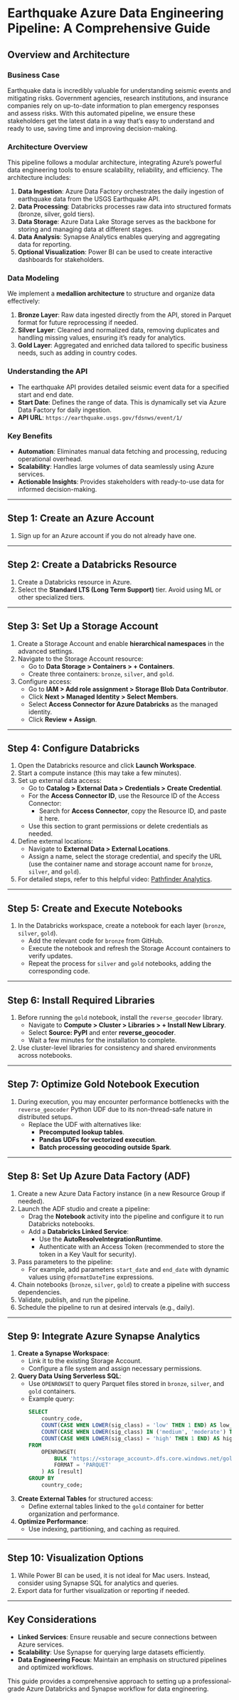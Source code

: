 # Earthquake Azure Data Engineering Pipeline: A Comprehensive Guide

## Overview and Architecture

### Business Case

Earthquake data is incredibly valuable for understanding seismic events and mitigating risks. Government agencies, research institutions, and insurance companies rely on up-to-date information to plan emergency responses and assess risks. With this automated pipeline, we ensure these stakeholders get the latest data in a way that’s easy to understand and ready to use, saving time and improving decision-making.

### Architecture Overview

This pipeline follows a modular architecture, integrating Azure’s powerful data engineering tools to ensure scalability, reliability, and efficiency. The architecture includes:

1. **Data Ingestion**: Azure Data Factory orchestrates the daily ingestion of earthquake data from the USGS Earthquake API.
2. **Data Processing**: Databricks processes raw data into structured formats (bronze, silver, gold tiers).
3. **Data Storage**: Azure Data Lake Storage serves as the backbone for storing and managing data at different stages.
4. **Data Analysis**: Synapse Analytics enables querying and aggregating data for reporting.
5. **Optional Visualization**: Power BI can be used to create interactive dashboards for stakeholders.

### Data Modeling

We implement a **medallion architecture** to structure and organize data effectively:

1. **Bronze Layer**: Raw data ingested directly from the API, stored in Parquet format for future reprocessing if needed.
2. **Silver Layer**: Cleaned and normalized data, removing duplicates and handling missing values, ensuring it’s ready for analytics.
3. **Gold Layer**: Aggregated and enriched data tailored to specific business needs, such as adding in country codes.

### Understanding the API

- The earthquake API provides detailed seismic event data for a specified start and end date.
- **Start Date**: Defines the range of data. This is dynamically set via Azure Data Factory for daily ingestion.
- **API URL**: `https://earthquake.usgs.gov/fdsnws/event/1/`

### Key Benefits

- **Automation**: Eliminates manual data fetching and processing, reducing operational overhead.
- **Scalability**: Handles large volumes of data seamlessly using Azure services.
- **Actionable Insights**: Provides stakeholders with ready-to-use data for informed decision-making.

---

## Step 1: Create an Azure Account
1. Sign up for an Azure account if you do not already have one.

---

## Step 2: Create a Databricks Resource
1. Create a Databricks resource in Azure.
2. Select the **Standard LTS (Long Term Support)** tier. Avoid using ML or other specialized tiers.

---

## Step 3: Set Up a Storage Account
1. Create a Storage Account and enable **hierarchical namespaces** in the advanced settings.
2. Navigate to the Storage Account resource:
   - Go to **Data Storage > Containers > + Containers**.
   - Create three containers: `bronze`, `silver`, and `gold`.
3. Configure access:
   - Go to **IAM > Add role assignment > Storage Blob Data Contributor**.
   - Click **Next > Managed Identity > Select Members**.
   - Select **Access Connector for Azure Databricks** as the managed identity.
   - Click **Review + Assign**.

---

## Step 4: Configure Databricks
1. Open the Databricks resource and click **Launch Workspace**.
2. Start a compute instance (this may take a few minutes).
3. Set up external data access:
   - Go to **Catalog > External Data > Credentials > Create Credential**.
   - For the **Access Connector ID**, use the Resource ID of the Access Connector:
     - Search for **Access Connector**, copy the Resource ID, and paste it here.
   - Use this section to grant permissions or delete credentials as needed.
4. Define external locations:
   - Navigate to **External Data > External Locations**.
   - Assign a name, select the storage credential, and specify the URL (use the container name and storage account name for `bronze`, `silver`, and `gold`).
5. For detailed steps, refer to this helpful video: [Pathfinder Analytics](https://www.youtube.com/watch?v=kRfNXFh9T3U).

---

## Step 5: Create and Execute Notebooks
1. In the Databricks workspace, create a notebook for each layer (`bronze`, `silver`, `gold`).
   - Add the relevant code for `bronze` from GitHub.
   - Execute the notebook and refresh the Storage Account containers to verify updates.
   - Repeat the process for `silver` and `gold` notebooks, adding the corresponding code.

---

## Step 6: Install Required Libraries
1. Before running the `gold` notebook, install the `reverse_geocoder` library.
   - Navigate to **Compute > Cluster > Libraries > + Install New Library**.
   - Select **Source: PyPI** and enter **reverse_geocoder**.
   - Wait a few minutes for the installation to complete.
2. Use cluster-level libraries for consistency and shared environments across notebooks.

---

## Step 7: Optimize Gold Notebook Execution
1. During execution, you may encounter performance bottlenecks with the `reverse_geocoder` Python UDF due to its non-thread-safe nature in distributed setups.
   - Replace the UDF with alternatives like:
     - **Precomputed lookup tables**.
     - **Pandas UDFs for vectorized execution**.
     - **Batch processing geocoding outside Spark**.

---

## Step 8: Set Up Azure Data Factory (ADF)
1. Create a new Azure Data Factory instance (in a new Resource Group if needed).
2. Launch the ADF studio and create a pipeline:
   - Drag the **Notebook** activity into the pipeline and configure it to run Databricks notebooks.
   - Add a **Databricks Linked Service**:
     - Use the **AutoResolveIntegrationRuntime**.
     - Authenticate with an Access Token (recommended to store the token in a Key Vault for security).
3. Pass parameters to the pipeline:
   - For example, add parameters `start_date` and `end_date` with dynamic values using `@formatDateTime` expressions.
4. Chain notebooks (`bronze`, `silver`, `gold`) to create a pipeline with success dependencies.
5. Validate, publish, and run the pipeline.
6. Schedule the pipeline to run at desired intervals (e.g., daily).

---

## Step 9: Integrate Azure Synapse Analytics
1. **Create a Synapse Workspace**:
   - Link it to the existing Storage Account.
   - Configure a file system and assign necessary permissions.
2. **Query Data Using Serverless SQL**:
   - Use `OPENROWSET` to query Parquet files stored in `bronze`, `silver`, and `gold` containers.
   - Example query:
     ```sql
     SELECT
         country_code,
         COUNT(CASE WHEN LOWER(sig_class) = 'low' THEN 1 END) AS low_count,
         COUNT(CASE WHEN LOWER(sig_class) IN ('medium', 'moderate') THEN 1 END) AS medium_count,
         COUNT(CASE WHEN LOWER(sig_class) = 'high' THEN 1 END) AS high_count
     FROM
         OPENROWSET(
             BULK 'https://<storage_account>.dfs.core.windows.net/gold/earthquake_events_gold/**',
             FORMAT = 'PARQUET'
         ) AS [result]
     GROUP BY
         country_code;
     ```
3. **Create External Tables** for structured access:
   - Define external tables linked to the `gold` container for better organization and performance.
4. **Optimize Performance**:
   - Use indexing, partitioning, and caching as required.

---

## Step 10: Visualization Options
1. While Power BI can be used, it is not ideal for Mac users. Instead, consider using Synapse SQL for analytics and queries.
2. Export data for further visualization or reporting if needed.

---

## Key Considerations
- **Linked Services**: Ensure reusable and secure connections between Azure services.
- **Scalability**: Use Synapse for querying large datasets efficiently.
- **Data Engineering Focus**: Maintain an emphasis on structured pipelines and optimized workflows.

This guide provides a comprehensive approach to setting up a professional-grade Azure Databricks and Synapse workflow for data engineering.